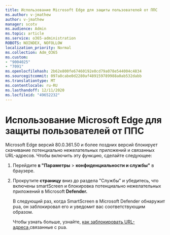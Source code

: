 ```yaml
---
title: Использование Microsoft Edge для защиты пользователей от ППС
ms.author: v-jmathew
author: v-jmathew
manager: scotv
ms.audience: Admin
ms.topic: article
ms.service: o365-administration
ROBOTS: NOINDEX, NOFOLLOW
localization_priority: Normal
ms.collection: Adm_O365
ms.custom:
- "9004025"
- "7091"
ms.openlocfilehash: 2b62e800fe67460192e0cd79a078e544004c4834
ms.sourcegitcommit: 097a8cabe0d2280af489159789988a0ab532dabb
ms.translationtype: MT
ms.contentlocale: ru-RU
ms.lasthandoff: 12/11/2020
ms.locfileid: "49652232"
---
```

# <a name="use-microsoft-edge-to-protect-users-against-puas"></a>Использование Microsoft Edge для защиты пользователей от ППС

Microsoft Edge версий 80.0.361.50 и более поздних версий блокирует скачивание потенциально нежелательных приложений и связанных URL-адресов. Чтобы включить эту функцию, сделайте следующее:

1. Перейдите **в "Параметры**  >  **конфиденциальности и службы"** в браузере.

2. Прокрутите **страницу** вниз до раздела "Службы" и убедитесь, что включены smartScreen и блокировка потенциально нежелательных приложений в Microsoft **Defender.** 

    В следующий раз, когда SmartScreen в Microsoft Defender обнаружит pua, он заблокировал его и уведомит вас соответствующим образом.

    Чтобы узнать больше, узнайте, [как заблокировать URL-адреса,](https://go.microsoft.com/fwlink/?linkid=2133024)связанные с pua.
